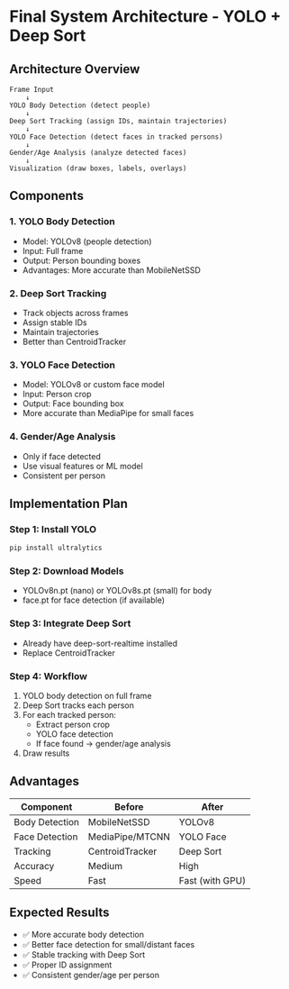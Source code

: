 # Final System Architecture - YOLO + Deep Sort

## Architecture Overview

```
Frame Input
    ↓
YOLO Body Detection (detect people)
    ↓
Deep Sort Tracking (assign IDs, maintain trajectories)
    ↓
YOLO Face Detection (detect faces in tracked persons)
    ↓
Gender/Age Analysis (analyze detected faces)
    ↓
Visualization (draw boxes, labels, overlays)
```

## Components

### 1. YOLO Body Detection
- Model: YOLOv8 (people detection)
- Input: Full frame
- Output: Person bounding boxes
- Advantages: More accurate than MobileNetSSD

### 2. Deep Sort Tracking
- Track objects across frames
- Assign stable IDs
- Maintain trajectories
- Better than CentroidTracker

### 3. YOLO Face Detection
- Model: YOLOv8 or custom face model
- Input: Person crop
- Output: Face bounding box
- More accurate than MediaPipe for small faces

### 4. Gender/Age Analysis
- Only if face detected
- Use visual features or ML model
- Consistent per person

## Implementation Plan

### Step 1: Install YOLO
```bash
pip install ultralytics
```

### Step 2: Download Models
- YOLOv8n.pt (nano) or YOLOv8s.pt (small) for body
- face.pt for face detection (if available)

### Step 3: Integrate Deep Sort
- Already have deep-sort-realtime installed
- Replace CentroidTracker

### Step 4: Workflow
1. YOLO body detection on full frame
2. Deep Sort tracks each person
3. For each tracked person:
   - Extract person crop
   - YOLO face detection
   - If face found → gender/age analysis
4. Draw results

## Advantages

| Component | Before | After |
|-----------|--------|-------|
| Body Detection | MobileNetSSD | YOLOv8 |
| Face Detection | MediaPipe/MTCNN | YOLO Face |
| Tracking | CentroidTracker | Deep Sort |
| Accuracy | Medium | High |
| Speed | Fast | Fast (with GPU) |

## Expected Results

- ✅ More accurate body detection
- ✅ Better face detection for small/distant faces
- ✅ Stable tracking with Deep Sort
- ✅ Proper ID assignment
- ✅ Consistent gender/age per person

